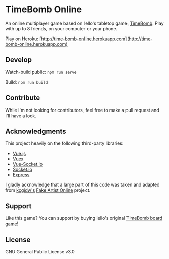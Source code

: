 # TimeBomb Online

An online multiplayer game based on Iello's tabletop game, [TimeBomb](https://www.iello.fr/fr/fiche/time-bomb).
Play with up to 8 friends, on your computer or your phone.

Play on Heroku: [http://time-bomb-online.herokuapp.com](http://time-bomb-online.herokuapp.com)

## Develop

Watch-build public: ```npm run serve```

Build: ```npm run build```

## Contribute

While I'm not looking for contributors, feel free to make a pull request and I'll have a look.

## Acknowledgments

This project heavily on the following third-party libraries:
- [Vue.js](https://vuejs.org/)
- [Vuex](https://vuex.vuejs.org/)
- [Vue-Socket.io](https://www.npmjs.com/package/vue-socket.io)
- [Socket.io](https://socket.io/)
- [Express](https://expressjs.com/)

I gladly acknowledge that a large part of this code was taken and adapted from [kcgidw's](https://github.com/kcgidw) [Fake Artist Online](https://github.com/kcgidw/fao) project.

## Support

Like this game? You can support by buying Iello's original [TimeBomb board game](https://www.iello.fr/fr/fiche/time-bomb)!

## License

GNU General Public License v3.0